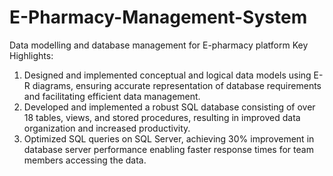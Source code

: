 # E-Pharmacy-Management-System
Data modelling and database management for E-pharmacy platform
Key Highlights:
1. Designed and implemented conceptual and logical data models using E-R diagrams, ensuring accurate representation of database requirements and facilitating efficient data management.
2. Developed and implemented a robust SQL database consisting of over 18 tables, views, and stored procedures, resulting in improved data organization and increased productivity.
3. Optimized SQL queries on SQL Server, achieving 30% improvement in database server performance enabling faster response times for team members accessing the data.
